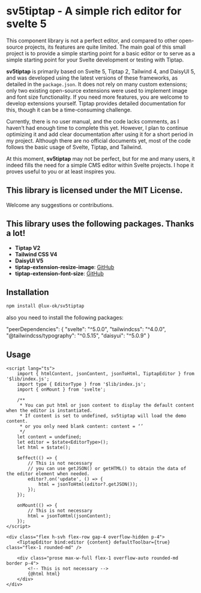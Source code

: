 # sv5tiptap - A simple rich editor for svelte 5

This component library is not a perfect editor, and compared to other open-source projects, its features are quite limited. The main goal of this small project is to provide a simple starting point for a basic editor or to serve as a simple starting point for your Svelte development or testing with Tiptap.

**sv5tiptap** is primarily based on Svelte 5, Tiptap 2, Tailwind 4, and DaisyUI 5, and was developed using the latest versions of these frameworks, as detailed in the `package.json`. It does not rely on many custom extensions; only two existing open-source extensions were used to implement image and font size functionality. If you need more features, you are welcome to develop extensions yourself. Tiptap provides detailed documentation for this, though it can be a time-consuming challenge.

Currently, there is no user manual, and the code lacks comments, as I haven’t had enough time to complete this yet. However, I plan to continue optimizing it and add clear documentation after using it for a short period in my project. Although there are no official documents yet, most of the code follows the basic usage of Svelte, Tiptap, and Tailwind.

At this moment, **sv5tiptap** may not be perfect, but for me and many users, it indeed fills the need for a simple CMS editor within Svelte projects. I hope it proves useful to you or at least inspires you.

## This library is licensed under the MIT License.

Welcome any suggestions or contributions.

## This library uses the following packages. Thanks a lot!

- **Tiptap V2**
- **Tailwind CSS V4**
- **DaisyUI V5**
- **tiptap-extension-resize-image**: [GitHub](https://github.com/bae-sh/tiptap-extension-resize-image)
- **tiptap-extension-font-size**: [GitHub](https://github.com/TheNaschkatze/tiptap-extension-font-size)

## Installation

```bash
npm install @lux-ok/sv5tiptap
```

also you need to install the following packages:

"peerDependencies": {
"svelte": "^5.0.0",
"tailwindcss": "^4.0.0",
"@tailwindcss/typography": "^0.5.15",
"daisyui": "^5.0.9"
}

## Usage

```svelte
<script lang="ts">
	import { htmlContent, jsonContent, jsonToHtml, TiptapEditor } from '$lib/index.js';
	import type { EditorType } from '$lib/index.js';
	import { onMount } from 'svelte';

	/**
	 * You can put html or json content to display the default content when the editor is instantiated.
	 * If content is set to undefined, sv5tiptap will load the demo content.
	 * or you only need blank content: content = ‘’
	 */
	let content = undefined;
	let editor = $state<EditorType>();
	let html = $state();

	$effect(() => {
		// This is not necessary
		// you can use getJSON() or getHTML() to obtain the data of the editor element when needed.
		editor?.on('update', () => {
			html = jsonToHtml(editor?.getJSON());
		});
	});

	onMount(() => {
		// This is not necessary
		html = jsonToHtml(jsonContent);
	});
</script>

<div class="flex h-svh flex-row gap-4 overflow-hidden p-4">
	<TiptapEditor bind:editor {content} defaultToolbar={true} class="flex-1 rounded-md" />

	<div class="prose max-w-full flex-1 overflow-auto rounded-md border p-4">
		<!-- This is not necessary -->
		{@html html}
	</div>
</div>
```
